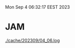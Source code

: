 Mon Sep  4 06:32:17 EEST 2023
# JAM
<a href='./cache/202309/04_06.log'>./cache/202309/04_06.log</a>
